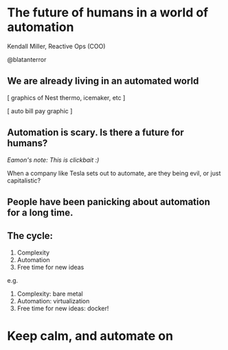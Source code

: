 # The future of humans in a world of automation
Kendall Miller, Reactive Ops (COO)

@blatanterror

## We are already living in an automated world
[ graphics of Nest thermo, icemaker, etc ]

[ auto bill pay graphic ]

## Automation is scary. Is there a future for humans? 

_Eamon's note: This is clickbait :)_

When a company like Tesla sets out to automate, are they being evil, or just capitalistic? 

## People have been panicking about automation for a long time. 

## The cycle: 

1. Complexity
2. Automation
3. Free time for new ideas

e.g. 
1. Complexity: bare metal
2. Automation: virtualization
3. Free time for new ideas: docker! 

# Keep calm, and automate on